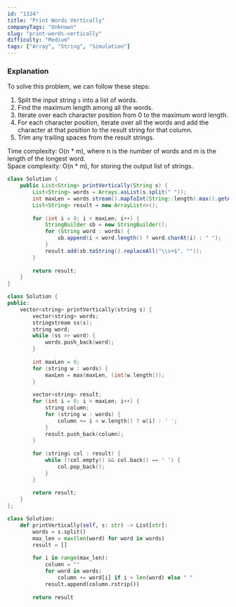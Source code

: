 ```yaml
---
id: "1324"
title: "Print Words Vertically"
companyTags: "Unknown"
slug: "print-words-vertically"
difficulty: "Medium"
tags: ["Array", "String", "Simulation"]
---
```


### Explanation
To solve this problem, we can follow these steps:
1. Split the input string `s` into a list of words.
2. Find the maximum length among all the words.
3. Iterate over each character position from 0 to the maximum word length.
4. For each character position, iterate over all the words and add the character at that position to the result string for that column.
5. Trim any trailing spaces from the result strings.

Time complexity: O(n * m), where n is the number of words and m is the length of the longest word.  
Space complexity: O(n * m), for storing the output list of strings.
```java
class Solution {
    public List<String> printVertically(String s) {
        List<String> words = Arrays.asList(s.split(" "));
        int maxLen = words.stream().mapToInt(String::length).max().getAsInt();
        List<String> result = new ArrayList<>();
        
        for (int i = 0; i < maxLen; i++) {
            StringBuilder sb = new StringBuilder();
            for (String word : words) {
                sb.append(i < word.length() ? word.charAt(i) : " ");
            }
            result.add(sb.toString().replaceAll("\\s+$", ""));
        }
        
        return result;
    }
}
```

```cpp
class Solution {
public:
    vector<string> printVertically(string s) {
        vector<string> words;
        stringstream ss(s);
        string word;
        while (ss >> word) {
            words.push_back(word);
        }
        
        int maxLen = 0;
        for (string w : words) {
            maxLen = max(maxLen, (int)w.length());
        }
        
        vector<string> result;
        for (int i = 0; i < maxLen; i++) {
            string column;
            for (string w : words) {
                column += i < w.length() ? w[i] : ' ';
            }
            result.push_back(column);
        }
        
        for (string& col : result) {
            while (!col.empty() && col.back() == ' ') {
                col.pop_back();
            }
        }
        
        return result;
    }
};
```

```python
class Solution:
    def printVertically(self, s: str) -> List[str]:
        words = s.split()
        max_len = max(len(word) for word in words)
        result = []
        
        for i in range(max_len):
            column = ""
            for word in words:
                column += word[i] if i < len(word) else " "
            result.append(column.rstrip())
        
        return result
```